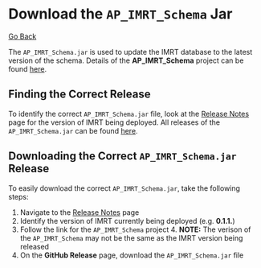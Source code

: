 # Download the `AP_IMRT_Schema` Jar

[Go Back](../../README.md)

The `AP_IMRT_Schema.jar` is used to update the IMRT database to the latest version of the schema.  Details of the **AP_IMRT_Schema** project can be found [here](https://github.com/SmarterApp/AP_IMRT_Schema).

## Finding the Correct Release
To identify the correct `AP_IMRT_Schema.jar` file, look at the [Release Notes](../release_notes.md) page for the version of IMRT being deployed.  All releases of the `AP_IMRT_Schema.jar` can be found [here](https://github.com/SmarterApp/AP_IMRT_Schema/releases).

## Downloading the Correct `AP_IMRT_Schema.jar` Release
To easily download the correct `AP_IMRT_Schema.jar`, take the following steps:

1. Navigate to the [Release Notes](../release_notes.md) page
2. Identify the version of IMRT currently being deployed (e.g. **0.1.1.**)
3. Follow the link for the `AP_IMRT_Schema` project
	4. **NOTE:** The verison of the `AP_IMRT_Schema` may not be the same as the IMRT version being released
5. On the **GitHub Release** page, download the `AP_IMRT_Schema.jar` file
